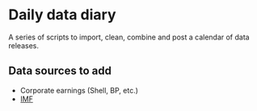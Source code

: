 # Daily data diary

A series of scripts to import, clean, combine and post a calendar of data releases.

## Data sources to add
- Corporate earnings (Shell, BP, etc.)
- [IMF](https://climatedata.imf.org/pages/data-releases)
